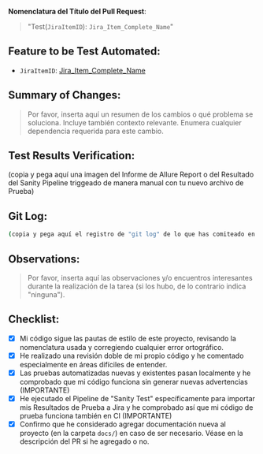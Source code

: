 **Nomenclatura del Título del Pull Request**:

> "Test(`JiraItemID`): `Jira_Item_Complete_Name`"

## Feature to be Test Automated:

- `JiraItemID`: [Jira_Item_Complete_Name](url)

## Summary of Changes:

> Por favor, inserta aquí un resumen de los cambios o qué problema se soluciona. Incluye también contexto relevante.
> Enumera cualquier dependencia requerida para este cambio.

## Test Results Verification:

(copia y pega aquí una imagen del Informe de Allure Report o del Resultado del Sanity Pipeline triggeado de manera manual con tu nuevo archivo de Prueba)

## Git Log:

```bash
(copia y pega aquí el registro de "git log" de lo que has comiteado en tu rama)
```

## Observations:

> Por favor, inserta aquí las observaciones y/o encuentros interesantes durante la realización de la tarea (si los hubo, de lo contrario indica "ninguna").

## Checklist:

- [x] Mi código sigue las pautas de estilo de este proyecto, revisando la nomenclatura usada y corregiendo cualquier error ortográfico.
- [x] He realizado una revisión doble de mi propio código y he comentado especialmente en áreas difíciles de entender.
- [x] Las pruebas automatizadas nuevas y existentes pasan localmente y he comprobado que mi código funciona sin generar nuevas advertencias (IMPORTANTE)
- [x] He ejecutado el Pipeline de "Sanity Test" específicamente para importar mis Resultados de Prueba a Jira y he comprobado así que mi código de prueba funciona también en CI (IMPORTANTE)
- [x] Confirmo que he considerado agregar documentación nueva al proyecto (en la carpeta `docs/`) en caso de ser necesario. Véase en la descripción del PR si he agregado o no.
